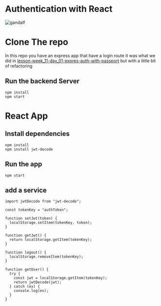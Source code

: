 # Authentication with React

![gandalf](https://encrypted-tbn0.gstatic.com/images?q=tbn:ANd9GcTEiF7i_5WSAm3q4oDtBif7ssHRKpQcNMY4mvWrYzOlIdDCgpwmtA)

# Clone The repo

In this repo you have an express app that have a login route it was what we did in [lesson-week_11-day_01-expres-auth-with-passport](https://github.com/wdi-infinity/lesson-week_11-day_01-expres-auth-with-passport) but with a little bit of refactoring

## Run the backend Server

```
npm install
npm start
```

# React App

## Install dependencies

```
npm install
npm install jwt-decode
```

## Run the app

```
npm start
```

## add a service

```
import jwtDecode from "jwt-decode";

const tokenKey = "authToken";

function setJwt(token) {
  localStorage.setItem(tokenKey, token);
}

function getJwt() {
  return localStorage.getItem(tokenKey);
}

function logout() {
  localStorage.removeItem(tokenKey);
}

function getUser() {
  try {
    const jwt = localStorage.getItem(tokenKey);
    return jwtDecode(jwt);
  } catch (ex) {
    console.log(ex);
  }
}

```
